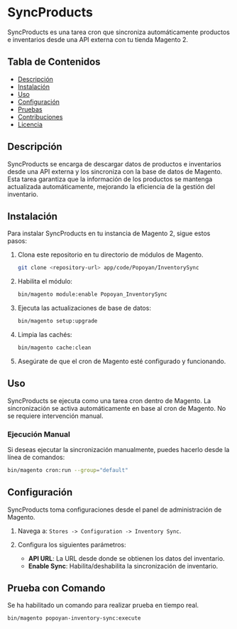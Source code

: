 # SyncProducts

SyncProducts es una tarea cron que sincroniza automáticamente productos e inventarios desde una API externa con tu
tienda Magento 2.

## Tabla de Contenidos

- [Descripción](#descripción)
- [Instalación](#instalación)
- [Uso](#uso)
- [Configuración](#configuración)
- [Pruebas](#pruebas)
- [Contribuciones](#contribuciones)
- [Licencia](#licencia)

## Descripción

SyncProducts se encarga de descargar datos de productos e inventarios desde una API externa y los sincroniza con la base
de datos de Magento. Esta tarea garantiza que la información de los productos se mantenga actualizada automáticamente,
mejorando la eficiencia de la gestión del inventario.

## Instalación

Para instalar SyncProducts en tu instancia de Magento 2, sigue estos pasos:

1. Clona este repositorio en tu directorio de módulos de Magento.

    ```bash
    git clone <repository-url> app/code/Popoyan/InventorySync
    ```

2. Habilita el módulo:

    ```bash
    bin/magento module:enable Popoyan_InventorySync
    ```

3. Ejecuta las actualizaciones de base de datos:

    ```bash
    bin/magento setup:upgrade
    ```

4. Limpia las cachés:

    ```bash
    bin/magento cache:clean
    ```

5. Asegúrate de que el cron de Magento esté configurado y funcionando.

## Uso

SyncProducts se ejecuta como una tarea cron dentro de Magento. La sincronización se activa automáticamente en base al
cron de Magento. No se requiere intervención manual.

### Ejecución Manual

Si deseas ejecutar la sincronización manualmente, puedes hacerlo desde la línea de comandos:

```bash
bin/magento cron:run --group="default"
```

## Configuración

SyncProducts toma configuraciones desde el panel de administración de Magento.

1. Navega a: `Stores -> Configuration -> Inventory Sync`.

2. Configura los siguientes parámetros:

    - **API URL**: La URL desde donde se obtienen los datos del inventario.
    - **Enable Sync**: Habilita/deshabilita la sincronización de inventario.

## Prueba con Comando

Se ha habilitado un comando para realizar prueba en tiempo real.

```bash
bin/magento popoyan-inventory-sync:execute
```
